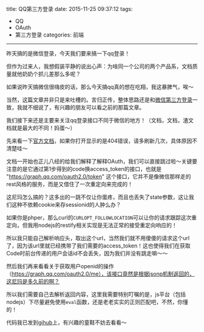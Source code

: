 title: QQ第三方登录
date: 2015-11-25 09:37:12
tags: 
- QQ
- OAuth
- 第三方登录
categories: 前端
---

昨天搞的是微信登录，今天我们要来搞一下qq登录！
<!--more-->
但作为过来人，我想假装平静的说出心声：为啥同一个公司的两个产品系，文档质量就他奶奶个抓儿差那么多呢？

如果说昨天搞微信很嗨皮的话，那么今天搞qq真的想在吃翔，我这暴脾气，唉～

当然，这篇文章并非只是来吐槽的。言归正传，整体思路还是和[微信第三方登录](http://blog.kazaff.me/2015/11/24/%E5%BE%AE%E4%BF%A1%E7%AC%AC%E4%B8%89%E6%96%B9%E7%99%BB%E5%BD%95/)一致，我就不细说了，有兴趣的朋友可以看之前的那篇文章。

我们接下来还是主要来关注qq登录接口不同于微信的地方！（文档，文档，渣文档就是最大的不同！妈蛋～）

先来看一下[官方文档](http://wiki.connect.qq.com/%E5%87%86%E5%A4%87%E5%B7%A5%E4%BD%9C_oauth2-0)，如果你打开显示的是404错误，请多刷新几次，具体原因不清楚哇～

文档一开始也正儿八经的给我们解释了解释OAuth，我们可以直接跳过啦～关键要注意的是它通过第1步得到的code换access_token的接口，也就是 "https://graph.qq.com/oauth2.0/token" 这个接口，它并不是像微信那样走的rest风格的服务，而是又借住了一次重定向来完成的！

这尼玛怎么搞的？这多出的一跳不仅让你蛋疼，而且也丢失了state参数，这让我们这种不依赖cookie来存sessionid的人肿么办？

如果你是phper，那么curl的`CURLOPT_FOLLOWLOCATION`可以让你的请求跟踪这次重定向，但我用nodejs的restify相关实现是无法正常的接受重定向响应的！

所以我只能自己解析响应头，取出这个url，当然我们就不用傻傻的请求这个url了，因为该url里就已经携带了我们需要的access_token！这也使得我们在获取Code时前台传递的用户会话id不会丢失，因为我们并没有跳走嘛～～

然后我们再来看看关于获取用户openid的操作（https://graph.qq.com/oauth2.0/me），该接口竟然是根据jsonp机制返回的，这尼玛是多久前的啊？

所以我们需要自己去解析返回内容，这里我需要特别叮嘱的是，js平台（包括nodejs）下尽量避免使用`eval`函数，还是老老实实的正则匹配吧，不然，你懂的！

代码我已发到[gihub](https://github.com/kazaff/third-part-auth)上，有兴趣的童鞋不妨去看看～